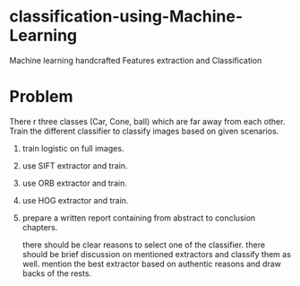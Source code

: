 # classification-using-Machine-Learning
Machine learning handcrafted Features extraction and Classification
<h1>Problem</h1>
There r three classes (Car, Cone, ball) which are far away from each other.
Train the different classifier to classify images based on given scenarios.

1) train logistic  on full images.

2) use SIFT extractor and train.
   
3) use ORB extractor and train.
   
4) use HOG extractor and train.

5) prepare a written report containing from abstract to conclusion chapters.
   
   there should be clear reasons to select one of the classifier.
   there should be brief discussion on mentioned extractors and classify them as well.
   mention the best extractor based on authentic reasons and draw backs of the rests.
   
